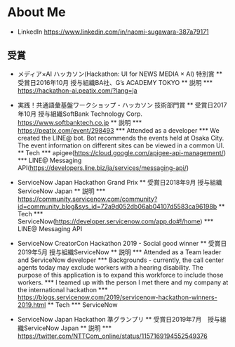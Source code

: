 # About Me

* LinkedIn
https://www.linkedin.com/in/naomi-sugawara-387a79171


## 受賞

* メディア×AI ハッカソン(Hackathon: UI for NEWS MEDIA × AI) 特別賞
** 受賞日2016年10月  授与組織BA社、G’s ACADEMY TOKYO 
** 説明
*** https://hackathon-ai.peatix.com/?lang=ja

* 実践！共通語彙基盤ワークショップ・ハッカソン 技術部門賞
** 受賞日2017年10月  授与組織SoftBank Technology Corp. https://www.softbanktech.co.jp
** 説明
*** https://peatix.com/event/298493
***  Attended as a developer
***  We created the LINE@ bot. Bot recommends the events held at Osaka City. The event information on different sites can be viewed in a common UI.
** Tech
*** apigee(https://cloud.google.com/apigee-api-management/)
*** LINE@ Messaging API(https://developers.line.biz/ja/services/messaging-api/)

* ServiceNow Japan Hackathon Grand Prix
** 受賞日2018年9月  授与組織ServiceNow Japan
** 説明
*** https://community.servicenow.com/community?id=community_blog&sys_id=72a9d052db06ab04107d5583ca96198b
** Tech
*** ServiceNow(https://developer.servicenow.com/app.do#!/home)
*** LINE@ Messaging API

* ServiceNow CreatorCon Hackathon 2019 - Social good winner
** 受賞日2019年5月  授与組織ServiceNow
** 説明
*** Attended as a Team leader and ServiceNow developer
*** Backgrounds - currently, the call center agents today may exclude workers with a hearing disability. The purpose of this application is to expand this workforce to include those workers.
*** I teamed up with the person I met there and my company at the international hackathon
*** https://blogs.servicenow.com/2019/servicenow-hackathon-winners-2019.html
** Tech
*** ServiceNow

* ServiceNow Japan Hackathon 準グランプリ
** 受賞日2019年7月　授与組織ServiceNow Japan
** 説明
*** https://twitter.com/NTTCom_online/status/1157169194552549376
